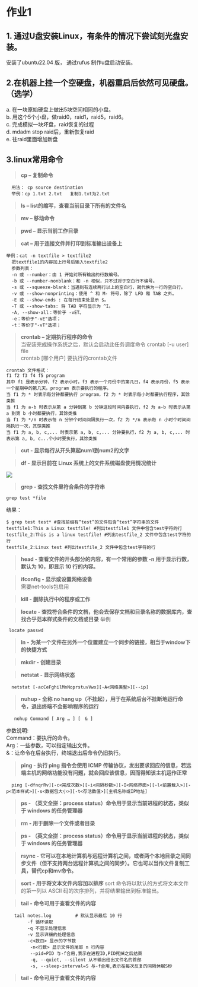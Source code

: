 # 作业1
## 1. 通过U盘安装Linux，有条件的情况下尝试刻光盘安装。  
安装了ubuntu22.04 版， 通过rufus 制作u盘启动安装。

## 2.在机器上挂一个空硬盘，机器重启后依然可见硬盘。（选学）
   a. 在一块原始硬盘上做出5块空间相同的小盘。  
   b.  用这个5个小盘，做raid0，raid1，raid5，raid6。  
   c. 完成模拟一块坏盘，raid恢复的过程  
   d. mdadm stop raid后，重新恢复raid  
   e. 往raid里面增加新盘  
## 3.linux常用命令
>**cp – 复制命令**   
      
      用法： cp source destination  
      举例：cp 1.txt 2.txt   复制1.txt为2.txt

>**ls – list的缩写，查看当前目录下所有的文件名**  

>**mv – 移动命令**  

>**pwd – 显示当前工作目录**

>**cat – 用于连接文件并打印到标准输出设备上**  
     
    举例：cat -n textfile > textfile2   
      把textfile1的内容加上行号后输入textfile2  
      参数列表：  
      -n 或 --number：由 1 开始对所有输出的行数编号。    
      -b 或 --number-nonblank：和 -n 相似，只不过对于空白行不编号。  
      -s 或 --squeeze-blank：当遇到有连续两行以上的空白行，就代换为一行的空白行。  
      -v 或 --show-nonprinting：使用 ^ 和 M- 符号，除了 LFD 和 TAB 之外。  
      -E 或 --show-ends : 在每行结束处显示 $。  
      -T 或 --show-tabs: 将 TAB 字符显示为 ^I。  
      -A, --show-all：等价于 -vET。  
      -e：等价于"-vE"选项；  
      -t：等价于"-vT"选项；  

>**crontab – 定期执行程序的命令**  
当安装完成操作系统之后，默认会启动此任务调度命令
    crontab [-u user] file   
    crontab [哪个用户] 要执行的crontab文件  
         
    crontab 文件格式：  
    f1 f2 f3 f4 f5 program  
    其中 f1 是表示分钟，f2 表示小时，f3 表示一个月份中的第几日，f4 表示月份，f5 表示一个星期中的第几天。program 表示要执行的程序。
    当 f1 为 * 时表示每分钟都要执行 program，f2 为 * 时表示每小时都要执行程序，其馀类推
    当 f1 为 a-b 时表示从第 a 分钟到第 b 分钟这段时间内要执行，f2 为 a-b 时表示从第 a 到第 b 小时都要执行，其馀类推
    当 f1 为 */n 时表示每 n 分钟个时间间隔执行一次，f2 为 */n 表示每 n 小时个时间间隔执行一次，其馀类推
    当 f1 为 a, b, c,... 时表示第 a, b, c,... 分钟要执行，f2 为 a, b, c,... 时表示第 a, b, c...个小时要执行，其馀类推  
  
>**cut - 显示每行从开头算起num1到num2的文字**

>**df - 显示目前在 Linux 系统上的文件系统磁盘使用情况统计**
<img src="https://user-images.githubusercontent.com/57117517/167251001-aee4e957-7c04-459b-97c0-bc81266816bc.png">  

>**grep - 查找文件里符合条件的字符串**  
         
            
    grep test *file  
   结果：
    
    $ grep test test* #查找前缀有“test”的文件包含“test”字符串的文件  
    testfile1:This a Linux testfile! #列出testfile1 文件中包含test字符的行  
    testfile_2:This is a linux testfile! #列出testfile_2 文件中包含test字符的行  
    testfile_2:Linux test #列出testfile_2 文件中包含test字符的行   
   
>**head - 查看文件的开头部分的内容，有一个常用的参数 -n 用于显示行数，默认为 10，即显示 10 行的内容。**

>**ifconfig - 显示或设置网络设备**  
需要net-tools包启用

>**kill - 删除执行中的程序或工作**

>**locate - 查找符合条件的文档，他会去保存文档和目录名称的数据库内，查找合乎范本样式条件的文档或目录**
举例

     locate passwd   

>**ln - 为某一个文件在另外一个位置建立一个同步的链接，相当于window下的快捷方式**

>**mkdir - 创建目录**

>**netstat - 显示网络状态**
     
      netstat [-acCeFghilMnNoprstuvVwx][-A<网络类型>][--ip]

>**nuhup - 全称 no hang up（不挂起），用于在系统后台不挂断地运行命令，退出终端不会影响程序的运行**
      
       nohup Command [ Arg … ] [　& ]  
参数说明:  
Command：要执行的命令。  
Arg：一些参数，可以指定输出文件。  
&：让命令在后台执行，终端退出后命令仍旧执行。  

>**ping - 执行 ping 指令会使用 ICMP 传输协议，发出要求回应的信息，若远端主机的网络功能没有问题，就会回应该信息，因而得知该主机运作正常**
                 
      ping [-dfnqrRv][-c<完成次数>][-i<间隔秒数>][-I<网络界面>][-l<前置载入>][-p<范本样式>][-s<数据包大小>][-t<存活数值>][主机名称或IP地址]  
    
>**ps - （英文全拼：process status）命令用于显示当前进程的状态，类似于 windows 的任务管理器**

>**rm - 用于删除一个文件或者目录**

>**ps - （英文全拼：process status）命令用于显示当前进程的状态，类似于 windows 的任务管理器**

>**rsync - 它可以在本地计算机与远程计算机之间，或者两个本地目录之间同步文件（但不支持两台远程计算机之间的同步）。它也可以当作文件复制工具，替代cp和mv命令。**

>**sort - 用于将文本文件内容加以排序**
sort 命令将以默认的方式将文本文件的第一列以 ASCII 码的次序排列，并将结果输出到标准输出。   

>**tail -  命令可用于查看文件的内容**
      
       tail notes.log         # 默认显示最后 10 行  
            -f 循环读取  
            -q 不显示处理信息   
            -v 显示详细的处理信息  
            -c<数目> 显示的字节数   
             -n<行数> 显示文件的尾部 n 行内容  
             --pid=PID 与-f合用,表示在进程ID,PID死掉之后结束  
             -q, --quiet, --silent 从不输出给出文件名的首部  
             -s, --sleep-interval=S 与-f合用,表示在每次反复的间隔休眠S秒   
  
  >**tail -  命令可用于查看文件的内容**
      

    

